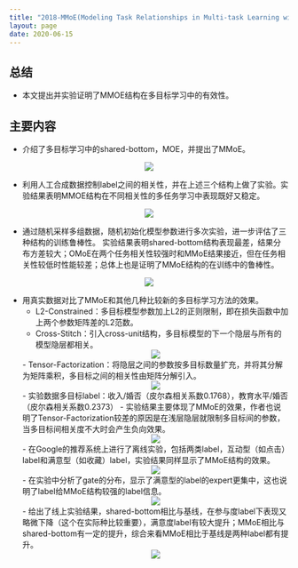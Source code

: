 ```yaml
---
title: "2018-MMoE(Modeling Task Relationships in Multi-task Learning with Multi-gate Mixture-of-Experts)"
layout: page
date: 2020-06-15
---
```



## 总结

- 本文提出并实验证明了MMOE结构在多目标学习中的有效性。

## 主要内容

- 介绍了多目标学习中的shared-bottom，MOE，并提出了MMoE。
<div style="text-align: center"><img src="/wiki/attach/images/mmoe-01.png" style="max-width:600px"></div>

- 利用人工合成数据控制label之间的相关性，并在上述三个结构上做了实验。实验结果表明MMOE结构在不同相关性的多任务学习中表现既好又稳定。
<div style="text-align: center"><img src="/wiki/attach/images/mmoe-02.png" style="max-width:600px"></div>

- 通过随机采样多组数据，随机初始化模型参数进行多次实验，进一步评估了三种结构的训练鲁棒性。
实验结果表明shared-bottom结构表现最差，结果分布方差较大；OMoE在两个任务相关性较强时和MMoE结果接近，但在任务相关性较低时性能较差；总体上也是证明了MMoE结构的在训练中的鲁棒性。
<div style="text-align: center"><img src="/wiki/attach/images/mmoe-03.png" style="max-width:700px"></div>

- 用真实数据对比了MMoE和其他几种比较新的多目标学习方法的效果。
    - L2-Constrained：多目标模型参数加上L2的正则限制，即在损失函数中加上两个参数矩阵差的L2范数。
    - Cross-Stitch：引入cross-unit结构，多目标模型的下一个隐层与所有的模型隐层都相关。
    <div style="text-align: center"><img src="/wiki/attach/images/mmoe-04.png" style="max-width:300px"></div>
    - Tensor-Factorization：将隐层之间的参数按多目标数量扩充，并将其分解为矩阵乘积，多目标之间的相关性由矩阵分解引入。
    <div style="text-align: center"><img src="/wiki/attach/images/mmoe-05.png" style="max-width:400px"></div>
    - 实验数据多目标label：收入/婚否（皮尔森相关系数0.1768），教育水平/婚否（皮尔森相关系数0.2373）
    - 实验结果主要体现了MMoE的效果，作者也说明了Tensor-Factorization较差的原因是在浅层隐层就限制多目标间的参数，当多目标间相关度不大时会产生负向效果。
    <div style="text-align: center"><img src="/wiki/attach/images/mmoe-06.png" style="max-width:500px"></div>
    - 在Google的推荐系统上进行了离线实验，包括两类label，互动型（如点击）label和满意型（如收藏）label，实验结果同样显示了MMoE结构的效果。
    <div style="text-align: center"><img src="/wiki/attach/images/mmoe-08.png" style="max-width:500px"></div>
    - 在实验中分析了gate的分布，显示了满意型的label的expert更集中，这也说明了label给MMoE结构较强的label信息。
    <div style="text-align: center"><img src="/wiki/attach/images/mmoe-07.png" style="max-width:500px"></div>
    - 给出了线上实验结果，shared-bottom相比与基线，在参与度label下表现又略微下降（这个在实际种比较重要），满意度label有较大提升；MMoE相比与shared-bottom有一定的提升，综合来看MMoE相比于基线是两种label都有提升。
    <div style="text-align: center"><img src="/wiki/attach/images/mmoe-09.png" style="max-width:500px"></div>

